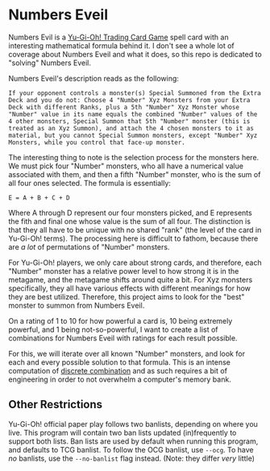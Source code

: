 # Numbers Eveil

Numbers Evil is a [Yu-Gi-Oh! Trading Card Game](https://www.yugioh-card.com/en/) spell card with an interesting mathematical formula behind it. I don't see a whole lot of coverage about Numbers Eveil and what it does, so this repo is dedicated to "solving" Numbers Eveil.

Numbers Eveil's description reads as the following:

```
If your opponent controls a monster(s) Special Summoned from the Extra Deck and you do not: Choose 4 "Number" Xyz Monsters from your Extra Deck with different Ranks, plus a 5th "Number" Xyz Monster whose "Number" value in its name equals the combined "Number" values of the 4 other monsters, Special Summon that 5th "Number" monster (this is treated as an Xyz Summon), and attach the 4 chosen monsters to it as material, but you cannot Special Summon monsters, except "Number" Xyz Monsters, while you control that face-up monster.
```

The interesting thing to note is the selection process for the monsters here. We must pick four "Number" monsters, who all have a numerical value associated with them, and then a fifth "Number" monster, who is the sum of all four ones selected. The formula is essentially:

```
E = A + B + C + D
```

Where A through D represent our four monsters picked, and E represents the fith and final one whose value is the sum of all four. The distinction is that they all have to be unique with no shared "rank" (the level of the card in Yu-Gi-Oh! terms). The processing here is difficult to fathom, because there are *a lot* of permutations of "Number" monsters.

For Yu-Gi-Oh! players, we only care about strong cards, and therefore, each "Number" monster has a relative power level to how strong it is in the metagame, and the metagame shifts around quite a bit. For Xyz monsters specifically, they all have various effects with different meanings for how they are best utilized. Therefore, this project aims to look for the "best" monster to summon from Numbers Eveil.

On a rating of 1 to 10 for how powerful a card is, 10 being extremely powerful, and 1 being not-so-powerful, I want to create a list of combinations for Numbers Eveil with ratings for each result possible.

For this, we will iterate over all known "Number" monsters, and look for each and every possible solution to that formula. This is an intense computation of [discrete combination](https://en.wikipedia.org/wiki/Combination) and as such requires a bit of engineering in order to not overwhelm a computer's memory bank.

## Other Restrictions

Yu-Gi-Oh! official paper play follows two banlists, depending on where you live. This program will contain two ban lists updated (in)frequently to support both lists. Ban lists are used by default when running this program, and defaults to TCG banlist. To follow the OCG banlist, use `--ocg`. To have *no* banlists, use the `--no-banlist` flag instead. (Note: they differ *very* little)
